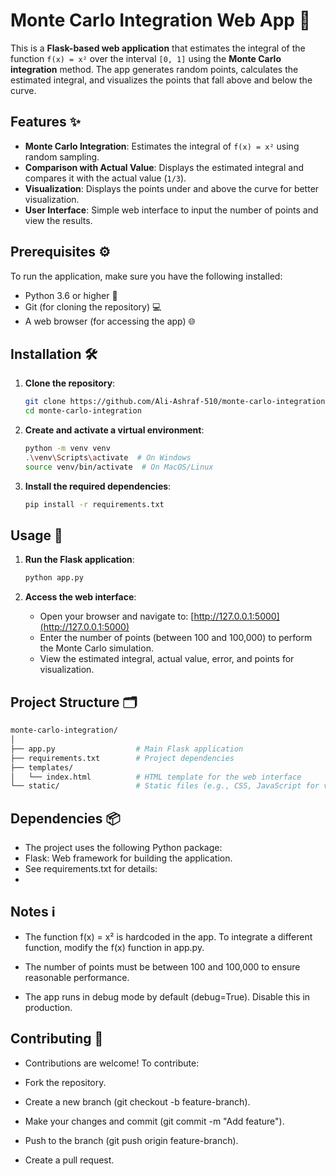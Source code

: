 # Monte Carlo Integration Web App 🚀

This is a **Flask-based web application** that estimates the integral of the function `f(x) = x²` over the interval `[0, 1]` using the **Monte Carlo integration** method. The app generates random points, calculates the estimated integral, and visualizes the points that fall above and below the curve.

## Features ✨
- **Monte Carlo Integration**: Estimates the integral of `f(x) = x²` using random sampling.
- **Comparison with Actual Value**: Displays the estimated integral and compares it with the actual value (`1/3`).
- **Visualization**: Displays the points under and above the curve for better visualization.
- **User Interface**: Simple web interface to input the number of points and view the results.

## Prerequisites ⚙️
To run the application, make sure you have the following installed:
- Python 3.6 or higher 🐍
- Git (for cloning the repository) 💻
- A web browser (for accessing the app) 🌐

## Installation 🛠️

1. **Clone the repository**:
    ```bash
    git clone https://github.com/Ali-Ashraf-510/monte-carlo-integration.git
    cd monte-carlo-integration
    ```

2. **Create and activate a virtual environment**:
    ```bash
    python -m venv venv
    .\venv\Scripts\activate  # On Windows
    source venv/bin/activate  # On MacOS/Linux
    ```

3. **Install the required dependencies**:
    ```bash
    pip install -r requirements.txt
    ```

## Usage 🔧

1. **Run the Flask application**:
    ```bash
    python app.py
    ```

2. **Access the web interface**:
    - Open your browser and navigate to: [http://127.0.0.1:5000](http://127.0.0.1:5000)
    - Enter the number of points (between 100 and 100,000) to perform the Monte Carlo simulation.
    - View the estimated integral, actual value, error, and points for visualization.

## Project Structure 🗂️

```bash
monte-carlo-integration/
│
├── app.py                  # Main Flask application
├── requirements.txt        # Project dependencies
├── templates/
│   └── index.html          # HTML template for the web interface
└── static/                 # Static files (e.g., CSS, JavaScript for visualization)
```
## Dependencies 📦
- The project uses the following Python package:
- Flask: Web framework for building the application.
- See requirements.txt for details:
- 

## Notes ℹ️
- The function f(x) = x² is hardcoded in the app. To integrate a different function, modify the f(x) function in app.py.

- The number of points must be between 100 and 100,000 to ensure reasonable performance.

- The app runs in debug mode by default (debug=True). Disable this in production.
## Contributing 🤝
- Contributions are welcome! To contribute:
- Fork the repository.

- Create a new branch (git checkout -b feature-branch).

- Make your changes and commit (git commit -m "Add feature").

- Push to the branch (git push origin feature-branch).

- Create a pull request.




